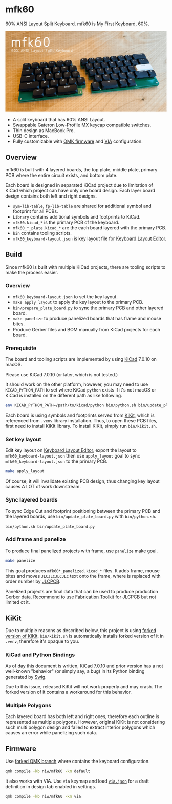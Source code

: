 mfk60
=====

60% ANSI Layout Split Keyboard. mfk60 is My First Keyboard, 60%.

![mfk60](Resources/mfk60.png)

- A split keyboard that has 60% ANSI Layout.
- Swappable Gateron Low-Profile MX keycap compatible switches.
- Thin design as MacBook Pro.
- USB-C interface.
- Fully customizable with [QMK firmware](https://qmk.fm/) and
  [VIA](https://www.caniusevia.com/) configuration.


Overview
--------

mfk60 is built with 4 layered boards, the top plate, middle plate, primary
PCB where the entire circuit exists, and bottom plate.

Each board is designed in separated KiCad project due to limitation of
KiCad which project can have only one board design.
Each layer board design contains both left and right designs.

- `sym-lib-table`, `fp-lib-table` are shared for additional symbol and
  footprint for all PCBs.
- `Library` contains additional symbols and footprints to KiCad.
- `mfk60.kicad_*` is the primary PCB of the keyboard.
- `mfk60_*_plate.kicad_*` are the each board layered with
  the primary PCB.
- `bin` contains tooling scripts.
- `mfk60_keyboard-layout.json` is key layout file for
  [Keyboard Layout Editor](http://www.keyboard-layout-editor.com/).


Build
-----

Since mfk60 is built with multiple KiCad projects, there are tooling
scripts to make the process easier.

### Overview

- `mfk60_keyboard-layout.json` to set the key layout.
- `make apply_layout` to apply the key layout to the primary PCB.
- `bin/prepare_plate_board.py` to sync the primary PCB and
  other layered board.
- `make panelize` to produce panelized boards that has frame and
  mouse bites.
- Produce Gerber files and BOM manually from KiCad projects for each board.

### Prerequisite

The board and tooling scripts are implemented by using
[KiCad](https://www.kicad.org/) 7.0.10 on macOS.

Please use KiCad 7.0.10 (or later, which is not tested.)

It should work on the other platform, however, you may need to use
`KICAD_PYTHON_PATH` to set where KiCad `python` exists
if it's not macOS or KiCad is installed on the different path
as like following.

```bash
env KICAD_PYTHON_PATH=/path/to/kicad/python bin/python.sh bin/update_plate_board.py
```

Each board is using symbols and footprints served from
[KiKit](https://github.com/yaqwsx/KiKit), which is referenced from
`.venv` library installation.
Thus, to open these PCB files, first need to install KiKit library.
To install KiKit, simply run `bin/kikit.sh`.

### Set key layout

Edit key layout on [Keyboard Layout Editor](http://www.keyboard-layout-editor.com/),
export the layout to `mfk60_keyboard-layout.json` then
use `apply_layout` goal to sync `mfk60_keyboard-layout.json`
to the primary PCB.

```bash
make apply_layout
```

Of course, it will invalidate existing PCB design, thus changing key
layout causes A LOT of work downstream.

### Sync layered boards

To sync Edge Cut and footprint positioning between the primary PCB and
the layered boards, use `bin/update_plate_board.py` with `bin/python.sh`.

```bash
bin/python.sh bin/update_plate_board.py
```

### Add frame and panelize

To produce final panelized projects with frame, use `panelize` make goal.

```bash
make panelize
```

This goal produces `mfk60*_panelized.kicad_*` files.
It adds frame, mouse bites and moves `JLCJLCJLCJLC` text onto the frame,
where is replaced with order number by [JLCPCB](https://jlcpcb.com/).

Panelized projects are final data that can be used to produce production
Gerber data. Recommend to use
[Fabrication Toolkit](https://github.com/bennymeg/JLC-Plugin-for-KiCad)
for JLCPCB but not limited ot it.


KiKit
-----

Due to multiple reasons as described below, this project is using
[forked version of KiKit](https://github.com/niw/KiKit/tree/v1.4.0_with_workaround).
`bin/kikit.sh` is automatically installs forked version of it in `.venv`,
therefore it's opaque to you.

### KiCad and Python Bindings

As of day this document is written, KiCad 7.0.10 and prior version has
a not well-known "behavior" (or simply say, a bug) in its Python binding
generated by [Swig](https://www.swig.org/).

Due to this issue, released KiKit will not work properly and may crash.
The forked version of it contains a workaround for this behavior.

### Multiple Polygons

Each layered board has both left and right ones, therefore each outline
is represented as multiple polygons.
However, original KiKit is not considering such multi polygon design and
failed to extract interior polygons which causes an error while
panelizing such data.


Firmware
--------

Use [forked QMK branch](https://github.com/niw/qmk_firmware/tree/mfk)
where contains the keyboard configuration.

```bash
qmk compile -kb niw/mfk60 -km default
```

It also works with VIA. Use `via` keymap and load
[`via.json`](https://github.com/niw/qmk_firmware/blob/mfk/keyboards/niw/mfk60/via.json)
for a draft definition in design tab enabled in settings.

```bash
qmk compile -kb niw/mfk60 -km via
```
